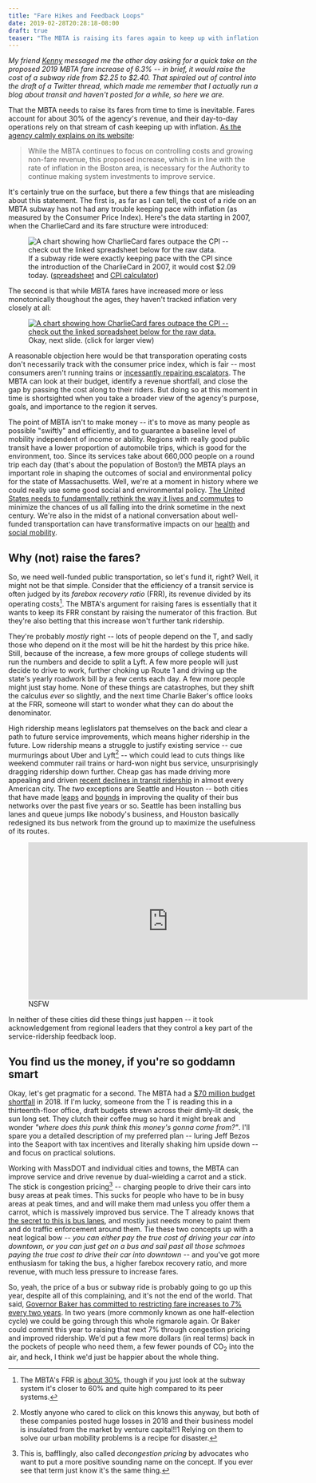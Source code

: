 ```yaml
---
title: "Fare Hikes and Feedback Loops"
date: 2019-02-28T20:28:18-08:00
draft: true
teaser: "The MBTA is raising its fares again to keep up with inflation. If the state does some things right, I hope this will be the last fare hike for quite a while."
---
```


_My friend [Kenny](https://kennethfriedman.org/) messaged me the other day asking for a quick take on the proposed 2019 MBTA fare increase of 6.3% -- in brief, it would raise the cost of a subway ride from $2.25 to $2.40. That spiraled out of control into the draft of a Twitter thread, which made me remember that I actually run a blog about transit and haven't posted for a while, so here we are._

That the MBTA needs to raise its fares from time to time is inevitable. Fares account for about 30% of the agency's revenue, and their day-to-day operations rely on that stream of cash keeping up with inflation. [As the agency calmly explains on its website](https://www.mbta.com/fare-proposal-2019):

> While the MBTA continues to focus on controlling costs and growing non-fare revenue, this proposed increase, which is in line with the rate of inflation in the Boston area, is necessary for the Authority to continue making system investments to improve service.

It's certainly true on the surface, but there a few things that are misleading about this statement. The first is, as far as I can tell, the cost of a ride on an MBTA subway has not had any trouble keeping pace with inflation (as measured by the Consumer Price Index). Here's the data starting in 2007, when the CharlieCard and its fare structure were introduced:

<figure class="img-med">
    <img src="/images/mbta-fares-vs-cpi.png" alt="A chart showing how CharlieCard fares outpace the CPI -- check out the linked spreadsheet below for the raw data." />
    <figcaption>
        If a subway ride were exactly keeping pace with the CPI since the introduction of the CharlieCard in 2007, it would cost $2.09 today. (<a href="https://docs.google.com/spreadsheets/d/1B0DAtOArMm88QJlhGu8DdgDEdVlkZEv3XZ-_BShNu2Q/edit?usp=sharing">spreadsheet</a> and <a href="https://www.in2013dollars.com/Boston-Massachusetts/price-inflation/">CPI calculator</a>)
    </figcaption>
</figure>

The second is that while MBTA fares have increased more or less monotonically thoughout the ages, they haven't tracked inflation very closely at all:

<figure class="img-med">
    <a href="/images/mbta-fares-vs-inflation.png">
        <img src="/images/mbta-fares-vs-inflation.png" alt="A chart showing how CharlieCard fares outpace the CPI -- check out the linked spreadsheet below for the raw data." />
    </a>
    <figcaption>
        Okay, next slide. (click for larger view)
    </figcaption>
</figure>

A reasonable objection here would be that transporation operating costs don't necessarily track with the consumer price index, which is fair -- most consumers aren't running trains or [incessantly repairing escalators](https://www.sfchronicle.com/bayarea/article/A-breakdown-of-BART-s-broken-down-escalators-11180030.php). The MBTA can look at their budget, identify a revenue shortfall, and close the gap by passing the cost along to their riders. But doing so at this moment in time is shortsighted when you take a broader view of the agency's purpose, goals, and importance to the region it serves.

The point of MBTA isn't to make money -- it's to move as many people as possible "swiftly" and efficiently, and to guarantee a baseline level of mobility independent of income or ability. Regions with really good public transit have a lower proportion of automobile trips, which is good for the environment, too. Since its services take about 660,000 people on a round trip each day (that's about the population of Boston!) the MBTA plays an important role in shaping the outcomes of social and environmental policy for the state of Massachusetts. Well, we're at a moment in history where we could really use some good social and environmental policy. [The United States needs to fundamentally rethink the way it lives and commutes](https://www.brookings.edu/blog/the-avenue/2019/01/15/to-save-the-planet-the-green-new-deal-needs-to-improve-urban-land-use/) to minimize the chances of us all falling into the drink sometime in the next century. We're also in the midst of a national conversation about well-funded transportation can have transformative impacts on our [health](https://www.tandfonline.com/doi/abs/10.1080/16078055.2014.903723#.VOY16S7G9-4) and [social mobility](https://www.nytimes.com/2015/05/07/upshot/transportation-emerges-as-crucial-to-escaping-poverty.html).

## Why (not) raise the fares?

So, we need well-funded public transportation, so let's fund it, right? Well, it might not be that simple. Consider that the efficiency of a transit service is often judged by its _farebox recovery ratio_ (FRR), its revenue divided by its operating costs[^1]. The MBTA's argument for raising fares is essentially that it wants to keep its FRR constant by raising the numerator of this fraction. But they're also betting that this increase won't further tank ridership.

They're probably _mostly_ right -- lots of people depend on the T, and sadly those who depend on it the most will be hit the hardest by this price hike. Still, because of the increase, a few more groups of college students will run the numbers and decide to split a Lyft. A few more people will just decide to drive to work, further choking up Route 1 and driving up the state's yearly roadwork bill by a few cents each day. A few more people might just stay home. None of these things are catastrophes, but they shift the calculus _ever_ so slightly, and the next time Charlie Baker's office looks at the FRR, someone will start to wonder what they can do about the denominator.

High ridership means leglislators pat themselves on the back and clear a path to future service improvements, which means higher ridership in the future. Low ridership means a struggle to justify existing service -- cue murmurings about Uber and Lyft[^2] -- which could lead to cuts things like weekend commuter rail trains or hard-won night bus service, unsurprisingly dragging ridership down further. Cheap gas has made driving more appealing and driven [recent declines in transit ridership](https://www.citylab.com/transportation/2017/02/whats-behind-declining-transit-ridership-nationwide/517701/) in almost every American city. The _two_ exceptions are Seattle and Houston -- both cities that have made [leaps](https://www.citylab.com/transportation/2017/10/how-seattle-bucked-a-national-trend-and-got-more-people-to-ride-the-bus/542958/) and [bounds](https://www.citylab.com/transportation/2016/04/how-houstons-bus-network-got-its-groove-back/476784/) in improving the quality of their bus networks over the past five years or so. Seattle has been installing bus lanes and queue jumps like nobody's business, and Houston basically redesigned its bus network from the ground up to maximize the usefulness of its routes.

<figure>
    <iframe class="video" width="560" height="315" src="https://www.youtube.com/embed/O5xhahIUPgw" frameborder="0" allow="accelerometer; autoplay; encrypted-media; gyroscope; picture-in-picture" allowfullscreen></iframe>
    <figcaption>
        NSFW
    </figcaption>
</figure>

In neither of these cities did these things just happen -- it took acknowledgement from regional leaders that they control a key part of the service-ridership feedback loop.

## You find us the money, if you're so goddamn smart

Okay, let's get pragmatic for a second. The MBTA had a [$70 million budget shortfall](https://www.bostonglobe.com/metro/2018/02/12/future-fare-increases-table-mbta-faces-budget-woes/2CaNUcXts6OyLS1eWJcgpM/story.html) in 2018. If I'm lucky, someone from the T is reading this in a thirteenth-floor office, draft budgets strewn across their dimly-lit desk, the sun long set. They clutch their coffee mug so hard it might break and wonder _"where does this punk think this money's gonna come from?"_. I'll spare you a detailed description of my preferred plan -- luring Jeff Bezos into the Seaport with tax incentives and literally shaking him upside down -- and focus on practical solutions.

Working with MassDOT and individual cities and towns, the MBTA can improve service and drive revenue by dual-wielding a carrot and a stick. The stick is congestion pricing[^3] -- charging people to drive their cars into busy areas at peak times. This sucks for people who have to be in busy areas at peak times, and  and will make them mad unless you offer them a carrot, which is massively improved bus service. The T already knows that [the secret to this is bus lanes](https://www.bostonglobe.com/metro/2019/01/02/new-bus-only-lanes-are-hailed-but-who-will-pay-for-them/g0tpIo5bs6QzeCUeQfO4kI/story.html), and mostly just needs money to paint them and do traffic enforcement around them. Tie these two concepts up with a neat logical bow -- _you can either pay the true cost of driving your car into downtown, or you can just get on a bus and sail past all those schmoes paying the true cost to drive their car into downtown_ -- and you've got more enthusiasm for taking the bus, a higher farebox recovery ratio, and more revenue, with much less pressure to increase fares.

So, yeah, the price of a bus or subway ride is probably going to go up this year, despite all of this complaining, and it's not the end of the world. That said, [Governor Baker has committed to restricting fare increases to 7% every two years](https://www.wbur.org/news/2016/07/27/mbta-fare-cap-baker). In two years (more commonly known as one half-election cycle) we could be going through this whole rigmarole again. Or Baker could commit this year to raising that next 7% through congestion pricing and improved ridership. We'd put a few more dollars (in real terms) back in the pockets of people who need them, a few fewer pounds of CO<sub>2</sub> into the air, and heck, I think we'd just be happier about the whole thing.

[^1]: The MBTA's FRR is [about 30%](https://en.wikipedia.org/wiki/Farebox_recovery_ratio), though if you just look at the subway system it's closer to 60% and quite high compared to its peer systems.

[^2]: Mostly anyone who cared to click on this knows this anyway, but both of these companies posted huge losses in 2018 and their business model is insulated from the market by venture capital!!1 Relying on them to solve our urban mobility problems is a recipe for disaster.

[^3]: This is, bafflingly, also called _decongestion pricing_ by advocates who want to put a more positive sounding name on the concept. If you ever see that term just know it's the same thing.

